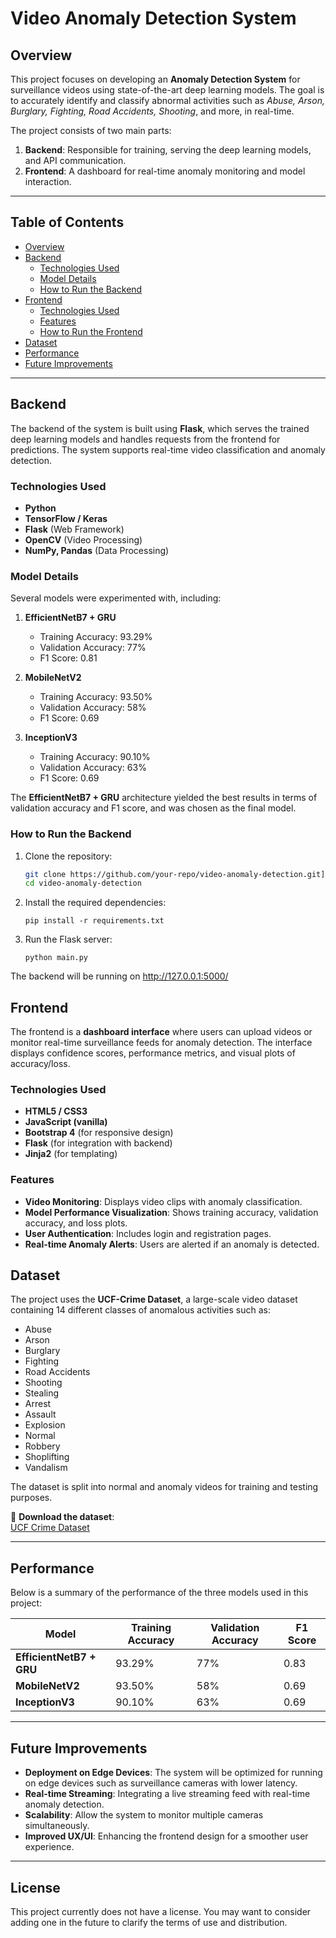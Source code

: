 # Video Anomaly Detection System

## Overview

This project focuses on developing an **Anomaly Detection System** for surveillance videos using state-of-the-art deep learning models. The goal is to accurately identify and classify abnormal activities such as *Abuse, Arson, Burglary, Fighting, Road Accidents, Shooting*, and more, in real-time.

The project consists of two main parts:
1. **Backend**: Responsible for training, serving the deep learning models, and API communication.
2. **Frontend**: A dashboard for real-time anomaly monitoring and model interaction.

---

## Table of Contents
- [Overview](#overview)
- [Backend](#backend)
  - [Technologies Used](#technologies-used)
  - [Model Details](#model-details)
  - [How to Run the Backend](#how-to-run-the-backend)
- [Frontend](#frontend)
  - [Technologies Used](#technologies-used-1)
  - [Features](#features)
  - [How to Run the Frontend](#how-to-run-the-frontend)
- [Dataset](#dataset)
- [Performance](#performance)
- [Future Improvements](#future-improvements)

---

## Backend

The backend of the system is built using **Flask**, which serves the trained deep learning models and handles requests from the frontend for predictions. The system supports real-time video classification and anomaly detection.

### Technologies Used
- **Python**
- **TensorFlow / Keras**
- **Flask** (Web Framework)
- **OpenCV** (Video Processing)
- **NumPy, Pandas** (Data Processing)

### Model Details

Several models were experimented with, including:

1. **EfficientNetB7 + GRU**  
   - Training Accuracy: 93.29%  
   - Validation Accuracy: 77%  
   - F1 Score: 0.81

2. **MobileNetV2**  
   - Training Accuracy: 93.50%  
   - Validation Accuracy: 58%  
   - F1 Score: 0.69  

3. **InceptionV3**  
   - Training Accuracy: 90.10%  
   - Validation Accuracy: 63%  
   - F1 Score: 0.69  

The **EfficientNetB7 + GRU** architecture yielded the best results in terms of validation accuracy and F1 score, and was chosen as the final model.

### How to Run the Backend

1. Clone the repository:
   ```bash
   git clone https://github.com/your-repo/video-anomaly-detection.git](https://github.com/KrishnGupta/video-anomaly-detection.git
   cd video-anomaly-detection

2. Install the required dependencies:
    ```
    pip install -r requirements.txt

    ```
3. Run the Flask server:
    ```
    python main.py

The backend will be running on http://127.0.0.1:5000/


## Frontend

The frontend is a **dashboard interface** where users can upload videos or monitor real-time surveillance feeds for anomaly detection. The interface displays confidence scores, performance metrics, and visual plots of accuracy/loss.

### Technologies Used
- **HTML5 / CSS3**
- **JavaScript (vanilla)**
- **Bootstrap 4** (for responsive design)
- **Flask** (for integration with backend)
- **Jinja2** (for templating)

### Features
- **Video Monitoring**: Displays video clips with anomaly classification.
- **Model Performance Visualization**: Shows training accuracy, validation accuracy, and loss plots.
- **User Authentication**: Includes login and registration pages.
- **Real-time Anomaly Alerts**: Users are alerted if an anomaly is detected.

## Dataset

The project uses the **UCF-Crime Dataset**, a large-scale video dataset containing 14 different classes of anomalous activities such as:

- Abuse
- Arson
- Burglary
- Fighting
- Road Accidents
- Shooting
- Stealing
- Arrest
- Assault
- Explosion
- Normal
- Robbery
- Shoplifting
- Vandalism

The dataset is split into normal and anomaly videos for training and testing purposes.

🔗 **Download the dataset**:  
[UCF Crime Dataset](https://www.dropbox.com/sh/75v5ehq4cdg5g5g/AABvnJSwZI7zXb8_myBA0CLHa?e=3&dl=0)

---

## Performance

Below is a summary of the performance of the three models used in this project:

| Model                   | Training Accuracy | Validation Accuracy | F1 Score |
|-------------------------|-------------------|---------------------|----------|
| **EfficientNetB7 + GRU**| 93.29%            | 77%                 | 0.83     |
| **MobileNetV2**         | 93.50%            | 58%                 | 0.69     |
| **InceptionV3**         | 90.10%            | 63%                 | 0.69     |
--------------------------------------------------------------------------------
## Future Improvements

- **Deployment on Edge Devices**: The system will be optimized for running on edge devices such as surveillance cameras with lower latency.
- **Real-time Streaming**: Integrating a live streaming feed with real-time anomaly detection.
- **Scalability**: Allow the system to monitor multiple cameras simultaneously.
- **Improved UX/UI**: Enhancing the frontend design for a smoother user experience.

---

## License

This project currently does not have a license. You may want to consider adding one in the future to clarify the terms of use and distribution.

